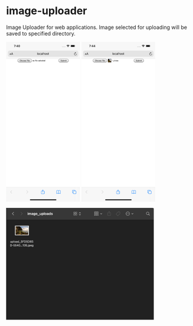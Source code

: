 # image-uploader
Image Uploader for web applications. Image selected for uploading will be saved to specified directory.

<img src="./ScreenShots/home.png" width="200"/> <img src="./ScreenShots/submit.png" width="200"/>

<img src="./ScreenShots/saved.png" width="400"/>
